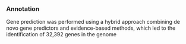 ### Annotation
Gene prediction was performed using a hybrid approach combining de novo gene predictors and evidence-based methods, which led to the identification of 32,392 genes in the genome
